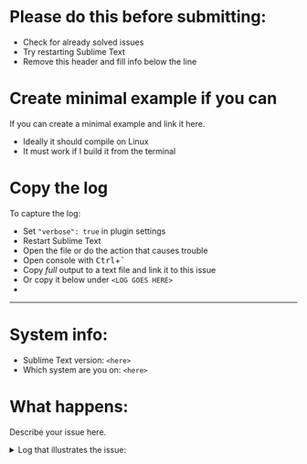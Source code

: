 # Please do this before submitting: #
- Check for already solved issues
- Try restarting Sublime Text
- Remove this header and fill info below the line

# Create minimal example if you can #
If you can create a minimal example and link it here.
- Ideally it should compile on Linux
- It must work if I build it from the terminal

# Copy the log #
To capture the log:
- Set `"verbose": true` in plugin settings
- Restart Sublime Text
- Open the file or do the action that causes trouble
- Open console with <kbd>Ctrl</kbd>+<kbd>`</kbd>
- Copy *full* output to a text file and link it to this issue
- Or copy it below under `<LOG GOES HERE>`
-
--------------------------------------------------------

# System info: #
- Sublime Text version: `<here>`
- Which system are you on: `<here>`

# What happens:  #
Describe your issue here.

<details>
<summary>Log that illustrates the issue: </summary>
```
<LOG GOES HERE>
```
</details>


